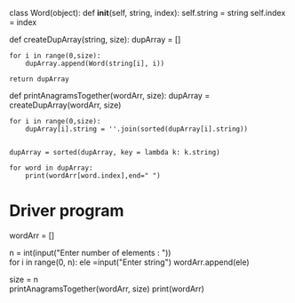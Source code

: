 
class Word(object):
    def __init__(self, string, index):
        self.string = string
        self.index = index
 
def createDupArray(string, size):
    dupArray = []
 
    for i in range(0,size):
        dupArray.append(Word(string[i], i))
 
    return dupArray
 
def printAnagramsTogether(wordArr, size):
    dupArray = createDupArray(wordArr, size)
 
    for i in range(0,size):
        dupArray[i].string = ''.join(sorted(dupArray[i].string))
 
 
    dupArray = sorted(dupArray, key = lambda k: k.string)
 
    for word in dupArray:
        print(wordArr[word.index],end=" ")
 
# Driver program
wordArr = [] 

n = int(input("Enter number of elements : "))   
for i in range(0, n): 
    ele =input("Enter string")
    wordArr.append(ele) 
  
size = n     
printAnagramsTogether(wordArr, size)
print(wordArr)
